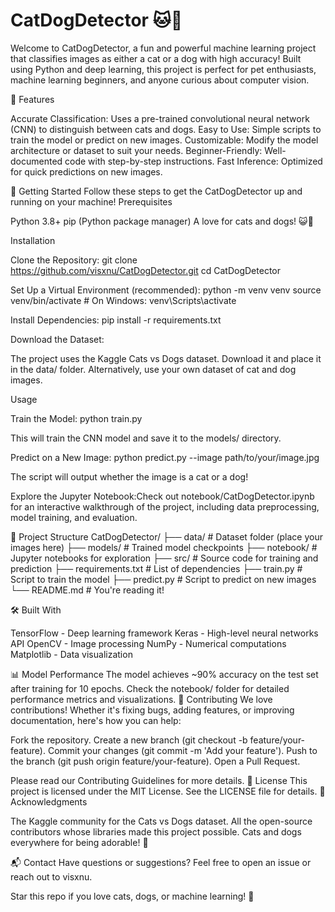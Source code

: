 # CatDogDetector 🐱🐶
Welcome to CatDogDetector, a fun and powerful machine learning project that classifies images as either a cat or a dog with high accuracy! Built using Python and deep learning, this project is perfect for pet enthusiasts, machine learning beginners, and anyone curious about computer vision.

  
  
  



  


🌟 Features

Accurate Classification: Uses a pre-trained convolutional neural network (CNN) to distinguish between cats and dogs.
Easy to Use: Simple scripts to train the model or predict on new images.
Customizable: Modify the model architecture or dataset to suit your needs.
Beginner-Friendly: Well-documented code with step-by-step instructions.
Fast Inference: Optimized for quick predictions on new images.

🚀 Getting Started
Follow these steps to get the CatDogDetector up and running on your machine!
Prerequisites

Python 3.8+
pip (Python package manager)
A love for cats and dogs! 😺🐶

Installation

Clone the Repository:
git clone https://github.com/visxnu/CatDogDetector.git
cd CatDogDetector


Set Up a Virtual Environment (recommended):
python -m venv venv
source venv/bin/activate  # On Windows: venv\Scripts\activate


Install Dependencies:
pip install -r requirements.txt


Download the Dataset:

The project uses the Kaggle Cats vs Dogs dataset. Download it and place it in the data/ folder.
Alternatively, use your own dataset of cat and dog images.



Usage

Train the Model:
python train.py

This will train the CNN model and save it to the models/ directory.

Predict on a New Image:
python predict.py --image path/to/your/image.jpg

The script will output whether the image is a cat or a dog!

Explore the Jupyter Notebook:Check out notebook/CatDogDetector.ipynb for an interactive walkthrough of the project, including data preprocessing, model training, and evaluation.


📂 Project Structure
CatDogDetector/
├── data/                   # Dataset folder (place your images here)
├── models/                 # Trained model checkpoints
├── notebook/               # Jupyter notebooks for exploration
├── src/                    # Source code for training and prediction
├── requirements.txt        # List of dependencies
├── train.py                # Script to train the model
├── predict.py              # Script to predict on new images
└── README.md               # You're reading it!

🛠️ Built With

TensorFlow - Deep learning framework
Keras - High-level neural networks API
OpenCV - Image processing
NumPy - Numerical computations
Matplotlib - Data visualization

📊 Model Performance
The model achieves ~90% accuracy on the test set after training for 10 epochs. Check the notebook/ folder for detailed performance metrics and visualizations.
🤝 Contributing
We love contributions! Whether it's fixing bugs, adding features, or improving documentation, here's how you can help:

Fork the repository.
Create a new branch (git checkout -b feature/your-feature).
Commit your changes (git commit -m 'Add your feature').
Push to the branch (git push origin feature/your-feature).
Open a Pull Request.

Please read our Contributing Guidelines for more details.
📜 License
This project is licensed under the MIT License. See the LICENSE file for details.
🙌 Acknowledgments

The Kaggle community for the Cats vs Dogs dataset.
All the open-source contributors whose libraries made this project possible.
Cats and dogs everywhere for being adorable! 🐾

📬 Contact
Have questions or suggestions? Feel free to open an issue or reach out to visxnu.


  Star this repo if you love cats, dogs, or machine learning! 🌟
